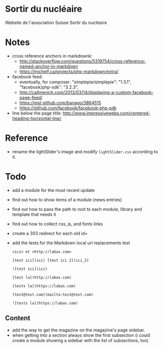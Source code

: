 # Sortir du nucléaire

Website de l'association Suisse Sortir du nucléaire

# Notes

- cross reference anchors in markdownk:
  - <http://stackoverflow.com/questions/5319754/cross-reference-named-anchor-in-markdown>
  - <https://michelf.ca/projects/php-markdown/extra/>
- facebook feed:
    - eventually, for composer:
        "simplepie/simplepie": "1.3.1",
        "facebook/php-sdk": "3.2.3",
    - http://callmenick.com/2013/03/14/displaying-a-custom-facebook-page-feed/
    - https://gist.github.com/banago/3864515
    - https://github.com/facebook/facebook-php-sdk
- line below the page title: http://www.impressivewebs.com/centered-heading-horizontal-line/

# Reference

- rename the lightSlider's image and modify `lightSlider.css` according to it.

# Todo

- add a module for the most recent update
- find out how to show items of a module (news entries)
- find out how to pass the path to root to each module, library and template that needs it
- find out how to collect css, js, and fonts links
- create a 303 redirect for each old id=
- add the tests for the Markdown local url replacements
      test

      <ici> et <http://labas.com>

      [test ici](ici) [test ici 2](ici_2)

      ![test ici](ici)

      [test la](http://labas.com)

      [tests la](https://labas.com)

      [test@test.com](mailto:test@test.com)

      ![tests la](https://labas.com)
 

## Content

- add the way to get the magazine on the magazine's page sidebar.
- when getting into a section always show the first subsection (i could create a module showing a sidebar with the list of subsections, too)

